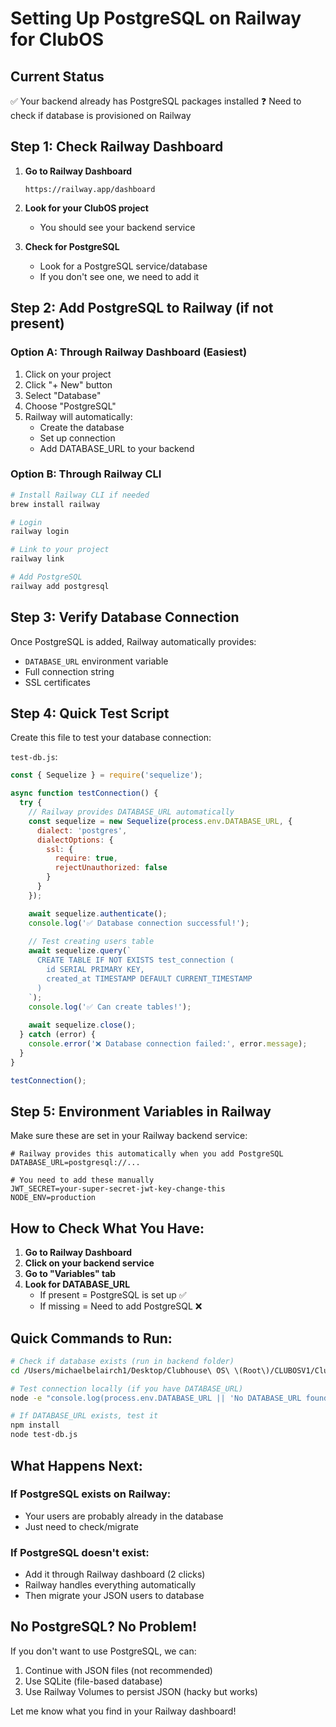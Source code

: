 # Setting Up PostgreSQL on Railway for ClubOS

## Current Status
✅ Your backend already has PostgreSQL packages installed
❓ Need to check if database is provisioned on Railway

## Step 1: Check Railway Dashboard

1. **Go to Railway Dashboard**
   ```
   https://railway.app/dashboard
   ```

2. **Look for your ClubOS project**
   - You should see your backend service

3. **Check for PostgreSQL**
   - Look for a PostgreSQL service/database
   - If you don't see one, we need to add it

## Step 2: Add PostgreSQL to Railway (if not present)

### Option A: Through Railway Dashboard (Easiest)
1. Click on your project
2. Click "+ New" button
3. Select "Database" 
4. Choose "PostgreSQL"
5. Railway will automatically:
   - Create the database
   - Set up connection
   - Add DATABASE_URL to your backend

### Option B: Through Railway CLI
```bash
# Install Railway CLI if needed
brew install railway

# Login
railway login

# Link to your project
railway link

# Add PostgreSQL
railway add postgresql
```

## Step 3: Verify Database Connection

Once PostgreSQL is added, Railway automatically provides:
- `DATABASE_URL` environment variable
- Full connection string
- SSL certificates

## Step 4: Quick Test Script

Create this file to test your database connection:

`test-db.js`:
```javascript
const { Sequelize } = require('sequelize');

async function testConnection() {
  try {
    // Railway provides DATABASE_URL automatically
    const sequelize = new Sequelize(process.env.DATABASE_URL, {
      dialect: 'postgres',
      dialectOptions: {
        ssl: {
          require: true,
          rejectUnauthorized: false
        }
      }
    });

    await sequelize.authenticate();
    console.log('✅ Database connection successful!');
    
    // Test creating users table
    await sequelize.query(`
      CREATE TABLE IF NOT EXISTS test_connection (
        id SERIAL PRIMARY KEY,
        created_at TIMESTAMP DEFAULT CURRENT_TIMESTAMP
      )
    `);
    console.log('✅ Can create tables!');
    
    await sequelize.close();
  } catch (error) {
    console.error('❌ Database connection failed:', error.message);
  }
}

testConnection();
```

## Step 5: Environment Variables in Railway

Make sure these are set in your Railway backend service:

```env
# Railway provides this automatically when you add PostgreSQL
DATABASE_URL=postgresql://...

# You need to add these manually
JWT_SECRET=your-super-secret-jwt-key-change-this
NODE_ENV=production
```

## How to Check What You Have:

1. **Go to Railway Dashboard**
2. **Click on your backend service**
3. **Go to "Variables" tab**
4. **Look for DATABASE_URL**
   - If present = PostgreSQL is set up ✅
   - If missing = Need to add PostgreSQL ❌

## Quick Commands to Run:

```bash
# Check if database exists (run in backend folder)
cd /Users/michaelbelairch1/Desktop/Clubhouse\ OS\ \(Root\)/CLUBOSV1/ClubOSV1-backend

# Test connection locally (if you have DATABASE_URL)
node -e "console.log(process.env.DATABASE_URL || 'No DATABASE_URL found')"

# If DATABASE_URL exists, test it
npm install
node test-db.js
```

## What Happens Next:

### If PostgreSQL exists on Railway:
- Your users are probably already in the database
- Just need to check/migrate

### If PostgreSQL doesn't exist:
- Add it through Railway dashboard (2 clicks)
- Railway handles everything automatically
- Then migrate your JSON users to database

## No PostgreSQL? No Problem!

If you don't want to use PostgreSQL, we can:
1. Continue with JSON files (not recommended)
2. Use SQLite (file-based database)
3. Use Railway Volumes to persist JSON (hacky but works)

Let me know what you find in your Railway dashboard!
